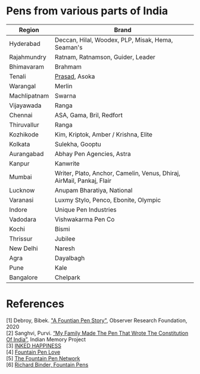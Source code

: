 # Pens from various parts of India
| Region            | Brand                                                                  |
| ----------------- | ---------------------------------------------------------------------- |
| Hyderabad         | Deccan, Hilal, Woodex, PLP, Misak, Hema, Seaman's                      |
| Rajahmundry       | Ratnam, Ratnamson, Guider, Leader                                      |
| Bhimavaram        | Brahmam                                                                |
| Tenali            | [Prasad](Pens/Prasad.md), Asoka                                        |
| Warangal          | Merlin                                                                 |
| Machlipatnam      | Swarna                                                                 |
| Vijayawada        | Ranga                                                                  |
| Chennai           | ASA, Gama, Bril, Redfort                                               |
| Thiruvallur       | Ranga                                                                  |
| Kozhikode         | Kim, Kriptok, Amber / Krishna, Elite                                   |
| Kolkata           | Sulekha, Gooptu                                                        |
| Aurangabad        | Abhay Pen Agencies, Astra                                              |
| Kanpur            | Kanwrite                                                               |
| Mumbai            | Writer, Plato, Anchor, Camelin, Venus, Dhiraj, AirMail, Pankaj, Flair  |
| Lucknow           | Anupam Bharatiya, National                                             |
| Varanasi          | Luxmy Stylo, Penco, Ebonite, Olympic                                   |
| Indore            | Unique Pen Industries                                                  |
| Vadodara          | Vishwakarma Pen Co                                                     |
| Kochi             | Bismi                                                                  |
| Thrissur          | Jubilee                                                                |
| New Delhi         | Naresh                                                                 |
| Agra              | Dayalbagh                                                              |
| Pune              | Kale                                                                   |
| Bangalore         | Chelpark

# References
[1] Debroy, Bibek. ["A Fountian Pen Story"](https://www.orfonline.org/wp-content/uploads/2020/06/ORF-Monograph-Fountain-Pen-Story.pdf), Observer Research Foundation, 2020  
[2] Sanghvi, Purvi. [“My Family Made The Pen That Wrote The Constitution Of India”](https://www.indianmemoryproject.com/122/), Indian Memory Project  
[3] [INKED HAPPINESS](https://www.inkedhappiness.com/)  
[4] [Fountain Pen Love](http://fountainpenlove.blogspot.com/)  
[5] [The Fountain Pen Network](https://www.fountainpennetwork.com/)  
[6] [Richard Binder, Fountain Pens](http://www.richardspens.com/index.html)
